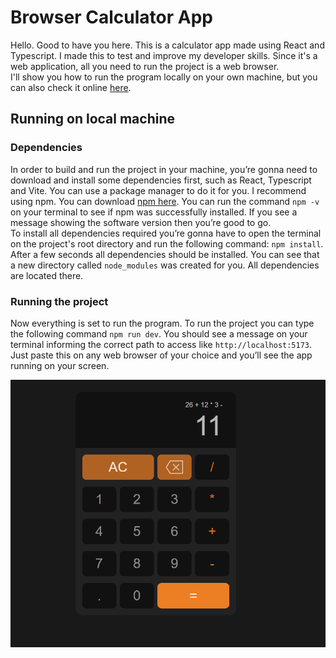 # Browser Calculator App

Hello. Good to have you here. This is a calculator app made using React and Typescript. I made this to test and improve my developer skills. Since it's a web application, all you need to run the project is a web browser. <br> 
I'll show you how to run the program locally on your own machine, but you can also check it online [here](https://react-calculator-gheb.onrender.com).

## Running on local machine
### Dependencies
In order to build and run the project in your machine, you’re gonna need to download and install some dependencies first, such as React, Typescript and Vite. You can use a package manager to do it for you. I recommend using npm. You can download [npm here](https://nodejs.org/en/download/package-manager). You can run the command ```npm -v```
 on your terminal to see if npm was successfully installed.
 If you see a message showing the software version then you’re good to go. <br />
 To install all dependencies required you’re gonna have to open the terminal on the project's root directory and run the following command: ```npm install```. After a few seconds all dependencies should be installed. You can see that a new directory called ```node_modules``` was created for you. All dependencies are located there.

 ### Running the project
 Now everything is set to run the program. To run the project you can type the following command ```npm run dev```. You should see a message on your terminal informing the correct path to access like ```http://localhost:5173```. Just paste this on any web browser of your choice and you’ll see the app running on your screen.

![alt text](./public/screenshot.png)


